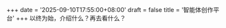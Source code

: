 +++
date = '2025-09-10T17:55:00+08:00'
draft = false
title = '智能体创作平台'
+++
以终为始，介绍什么？再去看什么？


<!--more-->